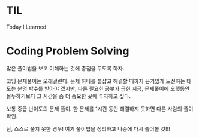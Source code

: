 # TIL
Today I Learned


# Coding Problem Solving

많은 풀이법을 보고 이해하는 것에 중점을 두도록 하자.  

코딩 문제풀이는 오래걸린다. 문제 하나를 붙잡고 해결할 때까지 끈기있게 도전하는 태도는 분명 박수를 받아야 겠지만, 다른 필요한 공부가 급한 지금, 문제풀이에 오랫동안 몰두하기보다 그 시간을 좀 더 중요한 곳에 투자하고 싶다.

보통 중급 난이도의 문제 풀이. 한 문제를 1시간 동안 해결하지 못하면 다른 사람의 풀이 확인.

단, 스스로 풀지 못한 경우! 여기 풀이법을 정리하고 나중에 다시 풀어볼 것!!!
